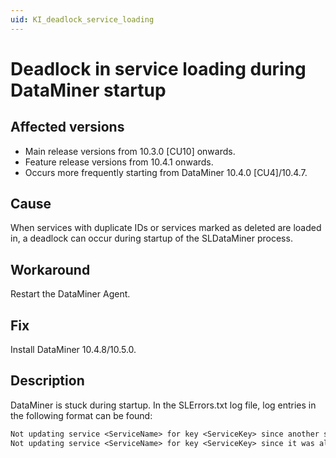 ```yaml
---
uid: KI_deadlock_service_loading
---
```


# Deadlock in service loading during DataMiner startup

## Affected versions

- Main release versions from 10.3.0 [CU10] onwards.
- Feature release versions from 10.4.1 onwards.
- Occurs more frequently starting from DataMiner 10.4.0 [CU4]/10.4.7.

## Cause

When services with duplicate IDs or services marked as deleted are loaded in, a deadlock can occur during startup of the SLDataMiner process.

## Workaround

Restart the DataMiner Agent.

## Fix

Install DataMiner 10.4.8/10.5.0.<!-- RN 39896 -->

## Description

DataMiner is stuck during startup. In the SLErrors.txt log file, log entries in the following format can be found:

```txt
Not updating service <ServiceName> for key <ServiceKey> since another service was already present for the same key <OtherName>.
Not updating service <ServiceName> for key <ServiceKey> since it was already marked for deletion.
```
